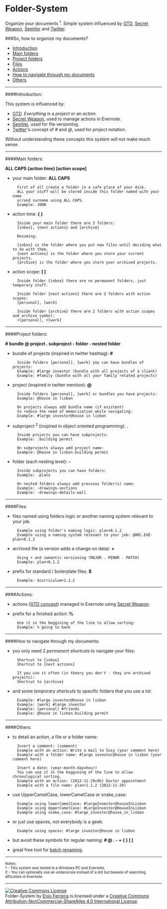 Folder-System
=============

Organize your documents<sup> 1</sup>. Simple system influenced by [GTD](http://en.wikipedia.org/wiki/Getting_Things_Done), [Secret Weapon](http://www.thesecretweapon.org/media/Manifesto/The-Secret-Weapon-Manifesto.pdf), [SemVer](http://www.semver.org/) and [Twitter](https://twitter.com/). 

###So, how to organize my documents?

- [Introduction](#introduction)
- [Main folders](#main-folders)
- [Project folders](#project-folders)
- [Files](#files)
- [Actions](#actions)
- [How to navigate through my documents](#how-to-navigate-through-my-documents)
- [Others](#others)

---
####Introduction:

This system is influenced by:

- [GTD](http://en.wikipedia.org/wiki/Getting_Things_Done). *Everything is* a *project* or an *action*.
- [Secret Weapon](http://www.thesecretweapon.org/media/Manifesto/The-Secret-Weapon-Manifesto.pdf), used to manage actions in Evernote.
- [SemVer](http://www.semver.org/), used for file versioning.
- [Twitter](https://twitter.com/)'s concept of *#* and *@*, used for *project* notation.

Without understanding these concepts this system will not make much sense.

---
####Main folders:

**ALL CAPS {action time} [action scope]**

- your main folder: **ALL CAPS**

        First of all create a folder in a safe place of your disk.
        ALL your stuff will be stored inside this folder named with your name 
        or/and surname using ALL CAPS.
        Example: JOHN

- action time: **{ }**

        Inside your main folder there are 3 folders:
        {inbox}, {next actions} and {archive}

        Resuming:

        {inbox} is the folder where you put new files until deciding what to do with them.
        {next actions} is the folder where you store your current projects.
        {archive} is the folder where you store your archived projects.
    
- action scope: **[ ]** 

        Inside folder {inbox} there are no permanent folders, just temporary stuff.

        Inside folder {next actions} there are 2 folders with action scopes:
        [personal], [work]
    
        Inside folder {archive} there are 2 folders with action scopes and archive symbol: 
        +[personal], +[work]

---
####Project folders:

**# bundle @ project . subproject - folder - nested folder**

- bundle of projects (inspired in twitter hashtag): **#**

        Inside folders [personal], [work] you can have bundles of projects:
        Example: #large investor (bundle with all projects of a client)
        Example: #family (bundle with all your family related projects)

- project (inspired in twitter mention): **@**

    	Inside folders [personal], [work] or bundles you have projects:
        Example: @house in lisbon

        On projects always add bundle name (if existent)
        to reduce the need of memorization while navigating:
        Example: #large investor@house in lisbon

- subproject<sup> 2</sup> (inspired in object oriented programming): **.**

    	Inside projects you can have subprojects:
        Example: .building permit

        On subprojects always add project name:
        Example: @house in lisbon.building permit

- folder (each nesting level): **-**

    	Inside subprojects you can have folders:
        Example: -plans

        On nested folders always add previous folder(s) name:
        Example: -drawings-sections
        Example: -drawings-details-wall

---
####Files:

- files named using folders logic or another naming system relevant to your job.

        Example using folder's naming logic: plan+0.1.2
        Example using a naming system relevant to your job: @ARC.EXE-plan+0.1.2

- archived file (a version adds a change on data): **+**
        
        Using + and semantic versioning (MAJOR . MINOR . PATCH)
        Example: plan+0.1.2

- prefix for standard / boilerplate files: **$**

        Example: $curriculum+1.1.2

---
####Actions:

- actions ([GTD concept](http://en.wikipedia.org/wiki/Getting_Things_Done)) managed in Evernote using [Secret Weapon](http://www.thesecretweapon.org/media/Manifesto/The-Secret-Weapon-Manifesto.pdf).

- prefix for a finished action: **%**

        Use it in the beggining of the line to allow sorting:
        Example: % going to bank
        
---
####How to navigate through my documents:

- you only need 2 *permanent shortcuts* to navigate your files: 

        Shortcut to {inbox}
        Shortcut to {next actions}

        If you use it often (in theory you don't - they are archived projects):
        Shortcut to {archive}

- and some *temporary shortcuts* to specific folders that you use a lot:

		Example: #large investor@house in lisbon
		Example: [work] #large investor
		Example: [personal] #friends
        Example: @house in lisbon.building permit

---
####Others:

- to detail an action, a file or a folder name:

        Insert a comment: (comment)
        Example with an action: Write a mail to Susy (your comment here)
        Example with a folder name: #large investor@house in lisbon (your comment here)

        Insert a date: (year-month-day=hour)
        You can use it in the beggining of the line to allow chronological sorting.
        Example with an action: (2012-11-29=9h) Doctor appointment
        Example with a file name: plan+1.1.2 (2012-11-29)

- use UpperCamelCase, lowerCamelCase or snake_case:

        Example using lowerCamelCase: #largeInvestor@houseInLisbon
        Example using UpperCamelCase: #LargeInvestor@HouseInLisbon
        Example using snake_case: #large_investor@house_in_lisbon

- or just use spaces, not everybody is a geek:

        Example using spaces: #large investor@house in lisbon

- but avoid these symbols for regular naming: **# @ . - + { } [ ]**

- great free tool for [batch renaming](http://www.bulkrenameutility.co.uk/Screenshots.php).

---

<sup>Notes:</sup><br>
<sup>1 - This system was tested in a Windows PC and Evernote.</sup><br>
<sup>2 - You can optionally use an underscore instead of a dot but beware of searching dificulties in Evernote.</sup>

---

<a rel="license" href="http://creativecommons.org/licenses/by-nc-sa/4.0/"><img alt="Creative Commons License" style="border-width:0" src="https://i.creativecommons.org/l/by-nc-sa/4.0/88x31.png" /></a><br /><span xmlns:dct="http://purl.org/dc/terms/" property="dct:title">Folder-System</span> by <a xmlns:cc="http://creativecommons.org/ns#" href="http://enioferreira.com/" property="cc:attributionName" rel="cc:attributionURL">Enio Ferreira</a> is licensed under a <a rel="license" href="http://creativecommons.org/licenses/by-nc-sa/4.0/">Creative Commons Attribution-NonCommercial-ShareAlike 4.0 International License</a>.